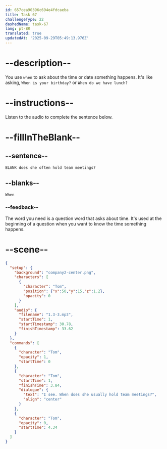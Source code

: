 ```yaml
---
id: 657cea90396c694e4fdcaeba
title: Task 67
challengeType: 22
dashedName: task-67
lang: pt-BR
translated: true
updatedAt: '2025-09-29T05:49:13.976Z'
---
```


<!-- (audio) Tom: `When does she often hold team meetings?` -->

# --description--

You use `when` to ask about the time or date something happens. It's like asking, `When is your birthday?` or `When do we have lunch?`

# --instructions--

Listen to the audio to complete the sentence below.

# --fillInTheBlank--

## --sentence--

`BLANK does she often hold team meetings?`

## --blanks--

`When`

### --feedback--

The word you need is a question word that asks about time. It's used at the beginning of a question when you want to know the time something happens.

# --scene--

```json
{
  "setup": {
    "background": "company2-center.png",
    "characters": [
      {
        "character": "Tom",
        "position": {"x":50,"y":15,"z":1.2},
        "opacity": 0
      }
    ],
    "audio": {
      "filename": "1.3-3.mp3",
      "startTime": 1,
      "startTimestamp": 30.78,
      "finishTimestamp": 33.62
    }
  },
  "commands": [
    {
      "character": "Tom",
      "opacity": 1,
      "startTime": 0
    },
    {
      "character": "Tom",
      "startTime": 1,
      "finishTime": 3.84,
      "dialogue": {
        "text": "I see. When does she usually hold team meetings?",
        "align": "center"
      }
    },
    {
      "character": "Tom",
      "opacity": 0,
      "startTime": 4.34
    }
  ]
}
```
